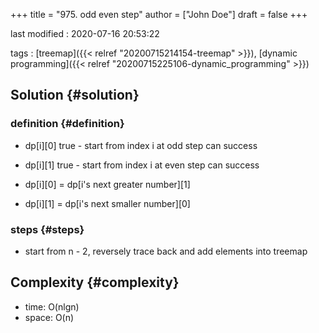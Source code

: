 +++
title = "975. odd even step"
author = ["John Doe"]
draft = false
+++

last modified
: 2020-07-16 20:53:22

<!--listend-->

tags
: [treemap]({{< relref "20200715214154-treemap" >}}), [dynamic programming]({{< relref "20200715225106-dynamic_programming" >}})


## Solution {#solution}


### definition {#definition}

-   dp[i][0] true - start from index i at odd step can success
-   dp[i][1] true - start from index i at even step can success

-   dp[i][0] = dp[i's next greater number][1]
-   dp[i][1] = dp[i's next smaller number][0]


### steps {#steps}

-   start from n - 2, reversely trace back and add elements into treemap


## Complexity {#complexity}

-   time: O(nlgn)
-   space: O(n)
